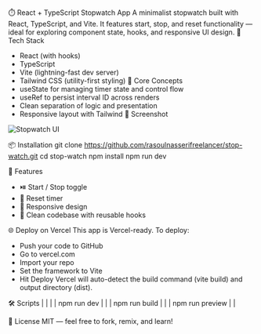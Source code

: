 ⏱️ React + TypeScript Stopwatch App
A minimalist stopwatch built with React, TypeScript, and Vite. It features start, stop, and reset functionality — ideal for exploring component state, hooks, and responsive UI design.
🚀 Tech Stack
- React (with hooks)
- TypeScript
- Vite (lightning-fast dev server)
- Tailwind CSS (utility-first styling)
🧠 Core Concepts
- useState for managing timer state and control flow
- useRef to persist interval ID across renders
- Clean separation of logic and presentation
- Responsive layout with Tailwind
📸 Screenshot

![Stopwatch UI](./assets/project-code.png)



📦 Installation
git clone https://github.com/rasoulnasserifreelancer/stop-watch.git
cd stop-watch
npm install
npm run dev


🧪 Features
- ⏯️ Start / Stop toggle
- 🔄 Reset timer
- 📱 Responsive design
- 🧼 Clean codebase with reusable hooks



🌐 Deploy on Vercel
This app is Vercel-ready. To deploy:
- Push your code to GitHub
- Go to vercel.com
- Import your repo
- Set the framework to Vite
- Hit Deploy
Vercel will auto-detect the build command (vite build) and output directory (dist).

🛠️ Scripts
|  |  | 
| npm run dev |  | 
| npm run build |  | 
| npm run preview |  | 


📄 License
MIT — feel free to fork, remix, and learn!

